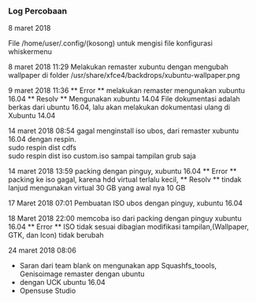 ### Log Percobaan 

8 maret 2018

File /home/user/.config/(kosong)
untuk mengisi file konfigurasi whiskermenu

8 maret 2018 11:29
Melakukan remaster xubuntu dengan mengubah wallpaper di folder
/usr/share/xfce4/backdrops/xubuntu-wallpaper.png

9 maret 2018 11:36
** Error ** melakukan remaster mengunakan xubuntu 16.04 
** Resolv ** Mengunakan xubuntu 14.04
File dokumentasi adalah berkas dari ubuntu 16.04, lalu akan melakukan dokumentasi ulang di Xubuntu 14.04

14 maret 2018 08:54
gagal menginstall iso ubos, dari remaster xubuntu 16.04 dengan respin.
<br>sudo respin dist cdfs
<br>sudo respin dist iso custom.iso
sampai tampilan grub saja

14 maret 2018 13:59
packing dengan pinguy, xubuntu 16.04
** Error **  packing ke iso gagal, karena hdd virtual terlalu kecil, 
** Resolv **  tindak lanjud mengunakan virtual 30 GB yang awal nya 10 GB

17 Maret 2018 07:01
Pembuatan ISO ubos dengan pinguy, xubuntu 16.04

18 Maret 2018 22:00
memcoba iso dari packing dengan pinguy xubuntu 16.04
** Error ** ISO tidak sesuai dibagian modifikasi tampilan,(Wallpaper, GTK, dan Icon) tidak berubah

24 maret 2018 08:06
- Saran dari team blank on mengunakan app Squashfs_toools, Genisoimage remaster dengan ubuntu
- dengan UCK ubuntu 16.04
- Opensuse Studio